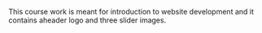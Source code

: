 This course work is meant for introduction to website development and it contains aheader logo and three slider images.
